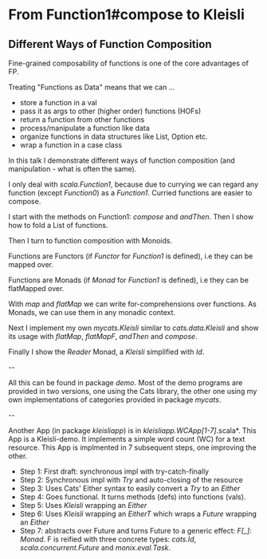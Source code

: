 # From Function1#compose to Kleisli

## Different Ways of Function Composition

Fine-grained composability of functions is one of the core advantages of FP.

Treating "Functions as Data" means that we can ...
- store a function in a val
- pass it as args to other (higher order) functions (HOFs)
- return a function from other functions
- process/manipulate a function like data
- organize functions in data structures like List, Option etc.
- wrap a function in a case class

In this talk I demonstrate different ways of function composition
(and manipulation - what is often the same).

I only deal with *scala.Function1*, because due to currying we can regard
any function (except *Function0*) as a *Function1*. Curried functions are easier to compose.

I start with the methods on Function1: *compose* and *andThen*.
Then I show how to fold a List of functions.

Then I turn to function composition with Monoids.

Functions are Functors (if *Functor* for *Function1* is defined), i.e they can be mapped over.

Functions are Monads (if *Monad* for *Function1* is defined), i.e they can be flatMapped over.

With *map* and *flatMap* we can write for-comprehensions over functions.
As Monads, we can use them in any monadic context.

Next I implement my own *mycats.Kleisli* similar to *cats.data.Kleisli*
and show its usage with *flatMap*, *flatMapF*, *andThen* and *compose*.

Finally I show the *Reader* Monad, a *Kleisli* simplified with *Id*.

--

All this can be found in package *demo*.
Most of the demo programs are provided in two versions,
one using the Cats library, the other one using
my own implementations of categories provided in package *mycats*.

--

Another App (in package *kleisliapp*) is in *kleisliapp.WCApp[1-7]*.scala*.
This App is a Kleisli-demo. It implements a simple word count (WC) for a text resource.
This App is implmented in 7 subsequent steps, one improving the other.

- Step 1: First draft: synchronous impl with try-catch-finally
- Step 2: Synchronous impl with *Try* and auto-closing of the resource
- Step 3: Uses Cats' Either syntax to easily convert a *Try* to an *Either*
- Step 4: Goes functional. It turns methods (defs) into functions (vals).
- Step 5: Uses *Kleisli* wrapping an *Either*
- Step 6: Uses *Kleisli* wrapping an *EitherT* which wraps a *Future* wrapping an *Either*
- Step 7: abstracts over Future and turns Future to a generic effect: *F[_]: Monad*.
F is reified with three concrete types: *cats.Id*, *scala.concurrent.Future* and *monix.eval.Task*.
